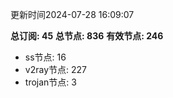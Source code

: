 更新时间2024-07-28 16:09:07

**总订阅: 45**
**总节点: 836**
**有效节点: 246**
- ss节点: 16
- v2ray节点: 227
- trojan节点: 3
